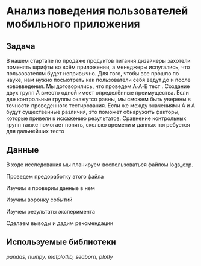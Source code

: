 # Анализ поведения пользователей мобильного приложения

## Задача 
В нашем стартапе по продаже продуктов питания дизайнеры захотели поменять шрифты во всём приложении, а менеджеры испугались, что пользователям будет непривычно. Для того, чтобы все прошло по науке, нам нужно посмотреть как пользователи себя ведут до и после нововведения. Мы договорились, что проведем А-А-В тест . Создание двух групп A вместо одной имеет определённые преимущества. Если две контрольные группы окажутся равны, мы сможем быть уверены в точности проведенного тестирования. Если же между значениями A и A будут существенные различия, это поможет обнаружить факторы, которые привели к искажению результатов. Сравнение контрольных групп также помогает понять, сколько времени и данных потребуется для дальнейших тесто

## Данные

В ходе исследования мы планируем воспользоваться файлом logs_exp.

Проведем предоработку этого файла

Изучим и проверим данные в нем

Изучим воронку событий

Изучем результаты эксперимента

Сделаем выводы и дадим рекомендации

## Используемые библиотеки
*pandas, numpy, matplotlib, seaborn, plotly*
